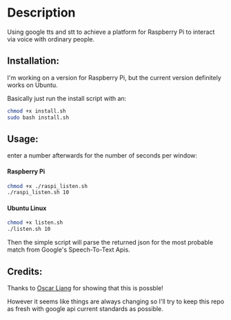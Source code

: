 Description
===========

Using google tts and stt to achieve a platform for Raspberry Pi to interact via voice with ordinary people.


Installation:
-------------

I'm working on a version for Raspberry Pi, but the current version definitely works on Ubuntu.

Basically just run the install script with an:

```bash
chmod +x install.sh
sudo bash install.sh
```

Usage:
------

enter a number afterwards for the number of seconds per window:


#### Raspberry Pi

```bash
chmod +x ./raspi_listen.sh
./raspi_listen.sh 10
```



#### Ubuntu Linux 

```bash
chmod +x listen.sh
./listen.sh 10
```


Then the simple script will parse the returned json for the most probable match from Google's Speech-To-Text Apis.


Credits:
--------

Thanks to [Oscar Liang](http://blog.oscarliang.net/raspberry-pi-voice-recognition-works-like-siri/)
for showing that this is possble!

However it seems like things are always changing so I'll try to keep this repo as fresh with google api 
current standards as possible.



